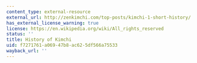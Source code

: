 ```yaml
---
content_type: external-resource
external_url: http://zenkimchi.com/top-posts/kimchi-1-short-history/
has_external_license_warning: true
license: https://en.wikipedia.org/wiki/All_rights_reserved
status: ''
title: History of Kimchi
uid: f7271761-a069-47b8-ac62-5df566a75533
wayback_url: ''
---
```

